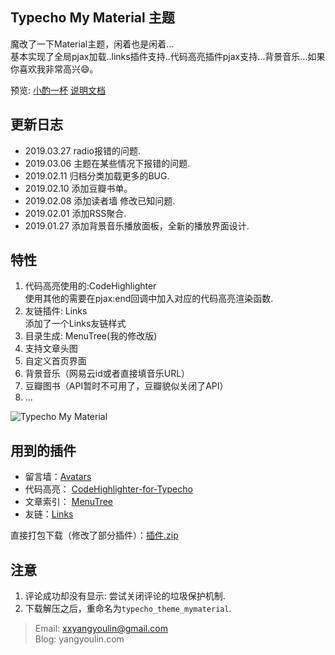 ## Typecho My Material 主题

魔改了一下Material主题，闲着也是闲着...  
基本实现了全局pjax加载..links插件支持..代码高亮插件pjax支持…背景音乐...如果你喜欢我非常高兴😄。

预览: [小酌一杯](https://yangyoulin.com)    [说明文档](https://yangyoulin.com/index.php/archives/20.html)  



## 更新日志
- 2019.03.27 radio报错的问题.
- 2019.03.06 主题在某些情况下报错的问题.
- 2019.02.11 归档分类加载更多的BUG.
- 2019.02.10 添加豆瓣书单。
- 2019.02.08 添加读者墙 修改已知问题.
- 2019.02.01 添加RSS聚合.
- 2019.01.27 添加背景音乐播放面板，全新的播放界面设计.


## 特性

1. 代码高亮使用的:CodeHighlighter  
  使用其他的需要在pjax:end回调中加入对应的代码高亮渲染函数.
2. 友链插件: Links  
  添加了一个Links友链样式
3. 目录生成: MenuTree(我的修改版)
4. 支持文章头图
5. 自定义首页界面
6. 背景音乐（网易云id或者直接填音乐URL）
7. 豆瓣图书（API暂时不可用了，豆瓣貌似关闭了API）
8. ...

![Typecho My Material](https://yangyoulin.com/usr/uploads/2019/02/4031308670.png)

## 用到的插件
- 留言墙：[Avatars](http://www.yzmb.me/archives/net/avatars-for-typecho)
- 代码高亮： [CodeHighlighter-for-Typecho](https://github.com/Copterfly/CodeHighlighter-for-Typecho "CodeHighlighter-for-Typecho")
- 文章索引： [MenuTree](https://github.com/mnnyang/MenuTree)
- 友链：[Links](http://www.imhan.com/archives/typecho_links_20141214)

直接打包下载（修改了部分插件）：[插件.zip](https://yangyoulin.com/usr/uploads/2019/03/2156462267.zip)



## 注意
1. 评论成功却没有显示: 尝试关闭评论的垃圾保护机制.
2. 下载解压之后，重命名为`typecho_theme_mymaterial`.


> Email: xxyangyoulin@gmail.com  
> Blog: yangyoulin.com